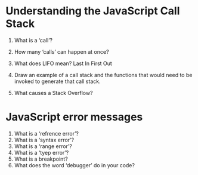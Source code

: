 # Understanding the JavaScript Call Stack

1. What is a ‘call’?
2. How many ‘calls’ can happen at once?
3. What does LIFO mean?
Last In First Out

4. Draw an example of a call stack and the functions that would need to be invoked to generate that call stack.
5. What causes a Stack Overflow?

# JavaScript error messages

1. What is a ‘refrence error’?
2. What is a ‘syntax error’?
3. What is a ‘range error’?
4. What is a ‘tyep error’?
5. What is a breakpoint?
6. What does the word ‘debugger’ do in your code?